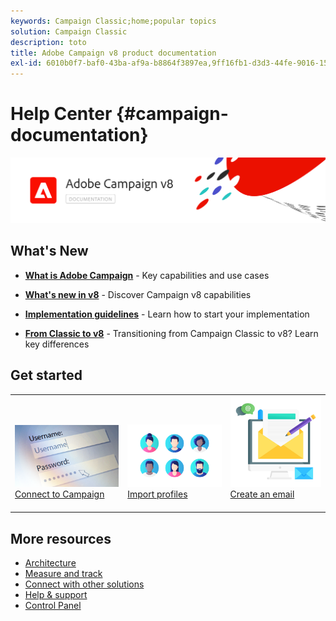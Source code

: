 ```yaml
---
keywords: Campaign Classic;home;popular topics
solution: Campaign Classic
description: toto
title: Adobe Campaign v8 product documentation
exl-id: 6010b0f7-baf0-43ba-af9a-b8864f3897ea,9ff16fb1-d3d3-44fe-9016-15abffdbc74e
---
```

# Help Center {#campaign-documentation}

![](assets/banner-documentationv8.png) 

## What's New

* **[What is Adobe Campaign](start/get-started.md)** - Key capabilities and use cases

* **[What's new in v8](start/whats-new.md)** - Discover Campaign v8 capabilities

* **[Implementation guidelines](start/implement.md)**  - Learn how to start your implementation

* **[From Classic to v8](start/capability-matrix.md)** - Transitioning from Campaign Classic to v8? Learn key differences

## Get started

<table>
<tr>
  <td valign="bottom">
    <a href="start/connect.md">
      <img alt="Connect" src="start/assets/do-not-localize/roles.png"/>
    </a>
    <div>
    <a href="start/connect.md" valign="center">Connect to Campaign</a>
    </div>
    <br>
  </td>

  <td valign="bottom">
      <a href="start/import.md">
       <img alt="import" src="start/assets/do-not-localize/profiles.jpeg" />
       </a>
    <div><a href="start/import.md" valign="center">Import profiles</a>
    </div>
    <br>
  </td>
  <td valign="bottom">
    <a href="start/create-message.md">
      <img alt="Email" src="start/assets/do-not-localize/email.jpeg" />
    </a>
    <div>
    <a href="start/create-message.md" valign="center">Create an email</a>
    </div>
    <br>
  </td>
</tr>
</table>

## More resources

* [Architecture](dev/architecture.md)
* [Measure and track](start/reporting.md)
* [Connect with other solutions](connect/integration.md)
* [Help & support](start/support.md)
* [Control Panel](https://experienceleague.adobe.com/docs/control-panel/using/control-panel-home.html)

